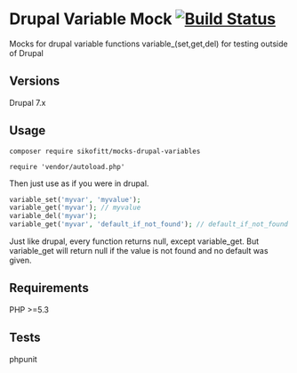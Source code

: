 # Drupal Variable Mock [![Build Status](https://travis-ci.org/sikofitt/mocks-drupal-variables.svg?branch=v1.0.2)](https://travis-ci.org/sikofitt/mocks-drupal-variables)

Mocks for drupal variable functions variable_(set,get,del) for testing outside of Drupal

## Versions 
Drupal 7.x

## Usage

```composer require sikofitt/mocks-drupal-variables```

```require 'vendor/autoload.php'```

Then just use as if you were in drupal.  
```php
variable_set('myvar', 'myvalue');
variable_get('myvar'); // myvalue
variable_del('myvar');
variable_get('myvar', 'default_if_not_found'); // default_if_not_found
```
Just like drupal, every function returns null, except variable_get.
But variable_get will return null if the value is not found and no default was given.

## Requirements
PHP >=5.3

## Tests
phpunit
